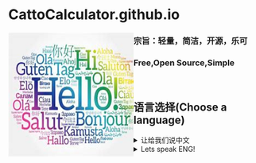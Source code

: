 # CattoCalculator.github.io

<img align="left" alt="Cover" src="assets/language.jpg" width="50%" height="250" />

<p align="right">

### 宗旨：轻量，简洁，开源，乐可  
### Free,Open Source,Simple  
<br>

</p>
  
## 语言选择(Choose a language)  
<details>
<summary>让给我们说中文</summary>
[点我选择](https://aboringcat.github.io/CattoCalculator.github.io/MainPage.html)
</details>

<details>
<summary>Lets speak ENG!</summary>
HH还没做呢！你在期待什么？
</details>



